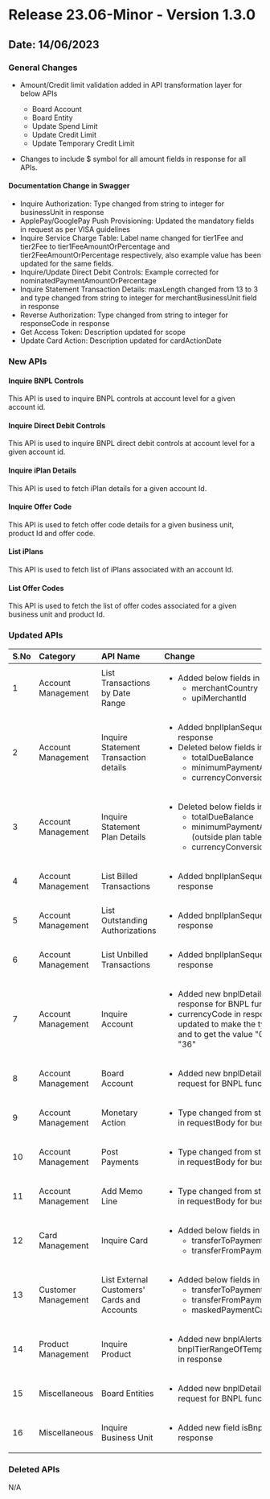# Release 23.06-Minor - Version 1.3.0

## Date: 14/06/2023

### General Changes

- Amount/Credit limit validation added in API transformation layer for below APIs
  - Board Account
  - Board Entity
  - Update Spend Limit
  - Update Credit Limit
  - Update Temporary Credit Limit

- Changes to include $ symbol for all amount fields in response for all APIs.

#### Documentation Change in Swagger

- Inquire Authorization: Type changed from string to integer for businessUnit in response
- ApplePay/GooglePay Push Provisioning: Updated the mandatory fields in request as per VISA guidelines
- Inquire Service Charge Table: Label name changed for tier1Fee and tier2Fee to tier1FeeAmountOrPercentage and tier2FeeAmountOrPercentage respectively, also example value has been updated for the same fields.
- Inquire/Update Direct Debit Controls: Example corrected for nominatedPaymentAmountOrPercentage
- Inquire Statement Transaction Details: maxLength changed from 13 to 3 and type changed from string to integer for merchantBusinessUnit field in response
- Reverse Authorization: Type changed from string to integer for responseCode in response
- Get Access Token: Description updated for scope
- Update Card Action: Description updated for cardActionDate

### New APIs

#### Inquire BNPL Controls

This API is used to inquire BNPL controls at account level for a given account id.

#### Inquire Direct Debit Controls

This API is used to inquire BNPL direct debit controls at account level for a given account id.

#### Inquire iPlan Details

This API is used to fetch iPlan details for a given account Id.

#### Inquire Offer Code

This API is used to fetch offer code details for a given business unit, product Id and offer code.

#### List iPlans

This API is used to fetch list of iPlans associated with an account Id.

#### List Offer Codes

This API is used to fetch the list of offer codes associated for a given business unit and product Id.

### Updated APIs

| S.No |  Category | API Name |  Change |
| :---  | :------- |  :------ | :------- |
| 1 | Account Management | List Transactions by Date Range | <ul> <li> Added below fields in response <ul> <li> merchantCountry <li> upiMerchantId   |
| 2 | Account Management | Inquire Statement Transaction details | <ul> <li> Added bnplIplanSequenceNumber in response <li> Deleted below fields in response <ul> <li> totalDueBalance </li> <li> minimumPaymentAmount </li> <li> currencyConversionRate |
| 3 | Account Management | Inquire Statement Plan Details | <ul> <li> Deleted below fields in response <ul> <li> totalDueBalance </li> <li> minimumPaymentAmount (outside plan table) </li> <li> currencyConversionRate |
| 4 | Account Management | List Billed Transactions | <ul> <li> Added bnplIplanSequenceNumber in response |
| 5 | Account Management | List Outstanding Authorizations | <ul> <li> Added bnplIplanSequenceNumber in response |
| 6 | Account Management | List Unbilled Transactions | <ul> <li> Added bnplIplanSequenceNumber in response |
| 7 | Account Management | Inquire Account | <ul> <li> Added new bnplDetails group in response for BNPL functionality <li> currencyCode in response has been updated to make the type as string and to get the value "036"instead of "36" |
| 8 | Account Management | Board Account | <ul> <li> Added new bnplDetails group in request for BNPL functionality |
| 9 | Account Management | Monetary Action | <ul> <li> Type changed from string to integer in requestBody for businessUnit |
| 10 | Account Management | Post Payments | <ul> <li> Type changed from string to integer in requestBody for businessUnit |
| 11 | Account Management | Add Memo Line | <ul> <li> Type changed from string to integer in requestBody for businessUnit |
| 12 | Card Management | Inquire Card| <ul> <li> Added below fields in response <ul> <li> transferToPaymentInstrumentId </li> <li> transferFromPaymentInstrumentId |
| 13 | Customer Management | List External Customers' Cards and Accounts | <ul> <li> Added below fields in response <ul> <li> transferToPaymentInstrumentId </li> <li> transferFromPaymentInstrumentId </li> <li> maskedPaymentCardNumber |
| 14 | Product Management | Inquire Product | <ul> <li> Added new bnplAlerts, bnplDetails, bnplTierRangeOfTemplateId groups in response|
| 15 | Miscellaneous | Board Entities | <ul> <li> Added new bnplDetails group in request for BNPL functionality |
| 16 | Miscellaneous | Inquire Business Unit | <ul> <li> Added new field isBnplEnabled in response|

### Deleted APIs

N/A
